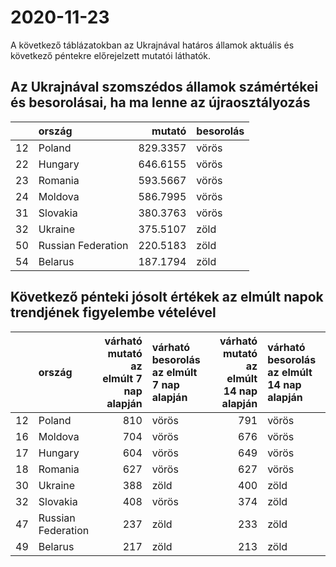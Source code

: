 # 2020-11-23
A következő táblázatokban az Ukrajnával határos államok aktuális és következő péntekre előrejelzett mutatói láthatók.
## Az Ukrajnával szomszédos államok számértékei és besorolásai, ha ma lenne az újraosztályozás

|   |ország             |   mutató|besorolás |
|:--|:------------------|--------:|:---------|
|12 |Poland             | 829.3357|vörös     |
|22 |Hungary            | 646.6155|vörös     |
|23 |Romania            | 593.5667|vörös     |
|24 |Moldova            | 586.7995|vörös     |
|31 |Slovakia           | 380.3763|vörös     |
|32 |Ukraine            | 375.5107|zöld      |
|50 |Russian Federation | 220.5183|zöld      |
|54 |Belarus            | 187.1794|zöld      |
## Következő pénteki jósolt értékek az elmúlt napok trendjének figyelembe vételével
|   |ország             | várható mutató az elmúlt 7 nap alapján|várható besorolás az elmúlt 7 nap alapján | várható mutató az elmúlt 14 nap alapján|várható besorolás az elmúlt 14 nap alapján |
|:--|:------------------|--------------------------------------:|:-----------------------------------------|---------------------------------------:|:------------------------------------------|
|12 |Poland             |                                    810|vörös                                     |                                     791|vörös                                      |
|16 |Moldova            |                                    704|vörös                                     |                                     676|vörös                                      |
|17 |Hungary            |                                    604|vörös                                     |                                     649|vörös                                      |
|18 |Romania            |                                    627|vörös                                     |                                     627|vörös                                      |
|30 |Ukraine            |                                    388|zöld                                      |                                     400|zöld                                       |
|32 |Slovakia           |                                    408|vörös                                     |                                     374|zöld                                       |
|47 |Russian Federation |                                    237|zöld                                      |                                     233|zöld                                       |
|49 |Belarus            |                                    217|zöld                                      |                                     213|zöld                                       |
